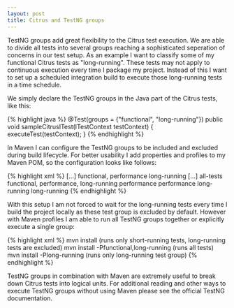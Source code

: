 ```yaml
---
layout: post
title: Citrus and TestNG groups
---
```


TestNG groups add great flexibility to the Citrus test execution. We are able to divide all tests into several groups reaching a sophisticated seperation of concerns in our test setup. As an example I want to classify some of my functional Citrus tests as "long-running". These tests may not apply to continuous execution every time I package my project. Instead of this I want to set up a scheduled integration build to execute those long-running tests in a time schedule.

We simply declare the TestNG groups in the Java part of the Citrus tests, like this:

{% highlight java %}
@Test(groups = {"functional", "long-running"})
public void sampleCitrusITest(ITestContext testContext) {
    executeTest(testContext);
}
{% endhighlight %}

In Maven I can configure the TestNG groups to be included and excluded during build lifecycle. For better usability I add properties and profiles to my Maven POM, so the configuration looks like follows: 

{% highlight xml %}
[...]
<properties>
    <!-- TestNG groups (functional, performance, long-running) -->
    <testGroups>functional, performance</testGroups>
    <testGroupsExcluded>long-running</testGroupsExcluded>
</properties>
[...]
<profiles>
    <!-- Several profiles activating single testng groups for execution -->
    <profile>
      <id>all-tests</id>
      <properties>
        <testGroups>functional, performance, long-running</testGroups>
        <testGroupsExcluded></testGroupsExcluded>
      </properties>
    </profile>
    <profile>
      <id>performance</id>
      <properties>
        <testGroups>performance</testGroups>
      </properties>
    </profile>
    <profile>
      <id>long-running</id>
      <properties>
        <testGroups>long-running</testGroups>
        <testGroupsExcluded></testGroupsExcluded>
      </properties>
    </profile>
</profiles>
{% endhighlight %}

With this setup I am not forced to wait for the long-running tests every time I build the project locally as these test group is excluded by default. However with Maven profiles I am able to run all TestNG groups together or explicitly execute a single group:

{% highlight xml %}
mvn install (runs only short-running tests, long-running tests are excluded)
mvn install -Pfunctional,long-running (runs all tests)
mvn install -Plong-running (runs only long-running test group)
{% endhighlight %}

TestNG groups in combination with Maven are extremely useful to break down Citrus tests into logical units. For additional reading and other ways to execute TestNG groups without using Maven please see the official TestNG documentation.
